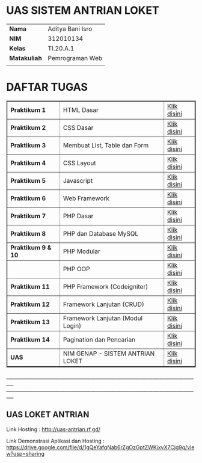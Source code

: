# UAS SISTEM ANTRIAN LOKET

|  | |
| ----------- | ----------- |
| <b> Nama     | Aditya Bani Isro       |
| <b> NIM     | 312010134       |
| <b> Kelas   | TI.20.A.1        |
| <b> Matakuliah   | Pemrograman Web        |
|  | |

 # DAFTAR TUGAS

<table border="2" cellpading="10">
  <tr>
    <td><b>Praktikum 1</b></td>
    <td>HTML Dasar</td>
    <td><a href="https://github.com/Aditya-Bani/lab1web">Klik disini</td>
  </tr>
  <tr>
    <td><b>Praktikum 2</b></td>
    <td>CSS Dasar</td>
    <td><a href="https://github.com/Aditya-Bani/lab2web">Klik disini</td>
  </tr>
  <tr>
    <td><b>Praktikum 3</b></td>
    <td>Membuat List, Table dan Form</td>
    <td><a href="https://github.com/Aditya-Bani/lab3web">Klik disini</td>
  </tr>
  <tr>
    <td><b>Praktikum 4</b></td>
    <td>CSS Layout</td>
    <td><a href="https://github.com/Aditya-Bani/lab4web">Klik disini</td>
  </tr>
  <tr>
  <td><b>Praktikum 5</b></td>
    <td>Javascript</td>
    <td><a href="https://github.com/Aditya-Bani/lab5web">Klik disini</td>
</tr>
<tr>
  <td><b>Praktikum 6</b></td>
    <td>Web Framework</td>
    <td><a href="https://github.com/Aditya-Bani/lab6web">Klik disini</td>
</tr>
<tr>
  <td><b>Praktikum 7</b></td>
    <td>PHP Dasar</td>
    <td><a href="https://github.com/Aditya-Bani/lab7web">Klik disini</td>
</tr>
<tr>
  <td><b>Praktikum 8</b></td>
    <td>PHP dan Database MySQL</td>
    <td><a href=https://github.com/Aditya-Bani/lab8web>Klik disini</td>
</tr>
<tr>
  <td><b>Praktikum 9 & 10</b></td>
    <td>PHP Modular</td>
    <td><a href="https://github.com/Aditya-Bani/lab9web">Klik disini</td>
</tr>
<tr>
  <td></td>
    <td>PHP OOP</td>
    <td><a href="https://github.com/Aditya-Bani/lab10web">Klik disini</td>
</tr>
<tr>
    <td><b>Praktikum 11</b></td>
    <td>PHP Framework (Codeigniter)</td>
    <td><a href="https://github.com/Aditya-Bani/lab11web">Klik disini</td>
  </tr>
<tr>
    <td><b>Praktikum 12</b></td>
    <td>Framework Lanjutan (CRUD)</td>
    <td><a href="https://github.com/Aditya-Bani/lab11web">Klik disini</td>
  </tr>
<tr>
    <td><b>Praktikum 13</b></td>
    <td>Framework Lanjutan (Modul Login)</td>
    <td><a href="https://github.com/Aditya-Bani/lab11web">Klik disini</td>
  </tr>
  <tr>
    <td><b>Praktikum 14</b></td>
    <td>Pagination dan Pencarian</td>
    <td><a href="https://github.com/Aditya-Bani/lab11web">Klik disini</td>
  </tr>
  <tr>
  <td><b>UAS</b></td>
    <td>NIM GENAP - SISTEM ANTRIAN LOKET</td>
    <td><a href="https://github.com/Aditya-Bani/uas-pemweb-genap">Klik disini</td>
</table>_________________________________________________________________________________
_________________________________________________________________________________
<div id="p11">

##  UAS LOKET ANTRIAN

Link Hosting : http://uas-antrian.rf.gd/

Link Demonstrasi Aplikasi dan Hosting : https://drive.google.com/file/d/1gQeYafqNab6rZgOzGptZWKjxyX7Cjg9q/view?usp=sharing